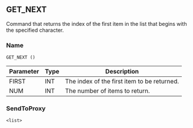 ## GET\_NEXT

Command that returns the index of the first item in the list that begins with the specified character.


### Name

`GET_NEXT ()`


| Parameter | Type | Description                                 |
| --------- | ---- | ------------------------------------------- |
| FIRST     | INT  | The index of the first item to be returned. |
| NUM       | INT  | The number of items to return.              |


### SendToProxy

`<list>`


